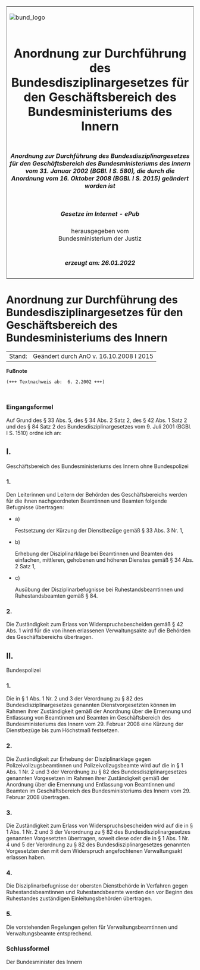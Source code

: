 <span id="DECKBLATT.html"></span>

<table border="0" frame="border" width="100%">

<tr valign="top">

<td align="left">

![bund\_logo](BfJ_2021_Web_de_de.gif)

</td>

<td align="right">

 

</td>

</tr>

<tr align="center" valign="middle">

<td colspan="2">

# Anordnung zur Durchführung des Bundesdisziplinargesetzes für den Geschäftsbereich des Bundesministeriums des Innern

</td>

</tr>

<tr align="center" valign="middle">

<td colspan="2">

##### Anordnung zur Durchführung des Bundesdisziplinargesetzes für den Geschäftsbereich des Bundesministeriums des Innern vom 31. Januar 2002 (BGBl. I S. 580), die durch die Anordnung vom 16. Oktober 2008 (BGBl. I S. 2015) geändert worden ist

</td>

</tr>

<tr align="center" valign="middle">

<td colspan="2">

  
  

##### Gesetze im Internet - ePub  
  
herausgegeben vom  
Bundesministerium der Justiz

</td>

</tr>

<tr align="center" valign="bottom">

<td colspan="2">

  
  

##### erzeugt am: 26.01.2022

</td>

</tr>

</table>

<span id="BJNR058009002.html"></span>

# Anordnung zur Durchführung des Bundesdisziplinargesetzes für den Geschäftsbereich des Bundesministeriums des Innern

<div>

<div class="jnhtml">

|        |                                         |
| ------ | --------------------------------------- |
| Stand: | Geändert durch AnO v. 16.10.2008 I 2015 |

</div>

</div>

<div>

  
**Fußnote**

<div class="jnhtml">

<div>

<div class="jurAbsatz">

  

``` 
(+++ Textnachweis ab:  6. 2.2002 +++)

 
```

</div>

</div>

</div>

</div>

<span id="BJNR058009002BJNE000300305.html"></span>

### Eingangsformel  

<div>

<div class="jnhtml">

<div>

<div class="jurAbsatz">

Auf Grund des § 33 Abs. 5, des § 34 Abs. 2 Satz 2, des § 42 Abs. 1 Satz
2 und des § 84 Satz 2 des Bundesdisziplinargesetzes vom 9. Juli 2001
(BGBl. I S. 1510) ordne ich an:

</div>

</div>

</div>

</div>

<span id="BJNR058009002BJNG000101310.html"></span>

## I.  
Geschäftsbereich des Bundesministeriums des Innern ohne Bundespolizei

<span id="BJNR058009002BJNE000401310.html"></span>

### 1\.  

<div>

<div class="jnhtml">

<div>

<div class="jurAbsatz">

Den Leiterinnen und Leitern der Behörden des Geschäftsbereichs werden
für die ihnen nachgeordneten Beamtinnen und Beamten folgende Befugnisse
übertragen:

  - a)
    
    <div style="">
    
    Festsetzung der Kürzung der Dienstbezüge gemäß § 33 Abs. 3 Nr. 1,
    
    </div>

  - b)
    
    <div style="">
    
    Erhebung der Disziplinarklage bei Beamtinnen und Beamten des
    einfachen, mittleren, gehobenen und höheren Dienstes gemäß § 34 Abs.
    2 Satz 1,
    
    </div>

  - c)
    
    <div style="">
    
    Ausübung der Disziplinarbefugnisse bei Ruhestandsbeamtinnen und
    Ruhestandsbeamten gemäß § 84.
    
    </div>

</div>

</div>

</div>

</div>

<span id="BJNR058009002BJNE000500305.html"></span>

### 2\.  

<div>

<div class="jnhtml">

<div>

<div class="jurAbsatz">

Die Zuständigkeit zum Erlass von Widerspruchsbescheiden gemäß § 42 Abs.
1 wird für die von ihnen erlassenen Verwaltungsakte auf die Behörden des
Geschäftsbereichs übertragen.

</div>

</div>

</div>

</div>

<span id="BJNR058009002BJNG000201310.html"></span>

## II.  
Bundespolizei

<span id="BJNR058009002BJNE000601310.html"></span>

### 1\.  

<div>

<div class="jnhtml">

<div>

<div class="jurAbsatz">

Die in § 1 Abs. 1 Nr. 2 und 3 der Verordnung zu § 82 des
Bundesdisziplinargesetzes genannten Dienstvorgesetzten können im Rahmen
ihrer Zuständigkeit gemäß der Anordnung über die Ernennung und
Entlassung von Beamtinnen und Beamten im Geschäftsbereich des
Bundesministeriums des Innern vom 29. Februar 2008 eine Kürzung der
Dienstbezüge bis zum Höchstmaß festsetzen.

</div>

</div>

</div>

</div>

<span id="BJNR058009002BJNE000701310.html"></span>

### 2\.  

<div>

<div class="jnhtml">

<div>

<div class="jurAbsatz">

Die Zuständigkeit zur Erhebung der Disziplinarklage gegen
Polizeivollzugsbeamtinnen und Polizeivollzugsbeamte wird auf die in § 1
Abs. 1 Nr. 2 und 3 der Verordnung zu § 82 des Bundesdisziplinargesetzes
genannten Vorgesetzen im Rahmen ihrer Zuständigkeit gemäß der Anordnung
über die Ernennung und Entlassung von Beamtinnen und Beamten im
Geschäftsbereich des Bundesministeriums des Innern vom 29. Februar 2008
übertragen.

</div>

</div>

</div>

</div>

<span id="BJNR058009002BJNE000801310.html"></span>

### 3\.  

<div>

<div class="jnhtml">

<div>

<div class="jurAbsatz">

Die Zuständigkeit zum Erlass von Widerspruchsbescheiden wird auf die in
§ 1 Abs. 1 Nr. 2 und 3 der Verordnung zu § 82 des
Bundesdisziplinargesetzes genannten Vorgesetzten übertragen, soweit
diese oder die in § 1 Abs. 1 Nr. 4 und 5 der Verordnung zu § 82 des
Bundesdisziplinargesetzes genannten Vorgesetzten den mit dem Widerspruch
angefochtenen Verwaltungsakt erlassen haben.

</div>

</div>

</div>

</div>

<span id="BJNR058009002BJNE000900305.html"></span>

### 4\.  

<div>

<div class="jnhtml">

<div>

<div class="jurAbsatz">

Die Disziplinarbefugnisse der obersten Dienstbehörde in Verfahren gegen
Ruhestandsbeamtinnen und Ruhestandsbeamte werden den vor Beginn des
Ruhestandes zuständigen Einleitungsbehörden übertragen.

</div>

</div>

</div>

</div>

<span id="BJNR058009002BJNE001100310.html"></span>

### 5\.  

<div>

<div class="jnhtml">

<div>

<div class="jurAbsatz">

Die vorstehenden Regelungen gelten für Verwaltungsbeamtinnen und
Verwaltungsbeamte entsprechend.

</div>

</div>

</div>

</div>

<span id="BJNR058009002BJNE001000305.html"></span>

### Schlussformel  

<div>

<div class="jnhtml">

<div>

<div class="jurAbsatz">

<span class="SP">Der Bundesminister des Innern</span>

</div>

</div>

</div>

</div>
